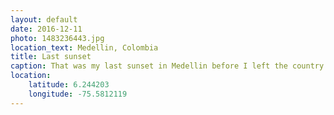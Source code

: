 ```yaml
---
layout: default
date: 2016-12-11
photo: 1483236443.jpg
location_text: Medellin, Colombia
title: Last sunset
caption: That was my last sunset in Medellin before I left the country to Mexico. On that afternoon, we had a BBQ on a rooftop with Cedric, Lita, Roxy and Logan <3
location:
    latitude: 6.244203
    longitude: -75.5812119
---
```

